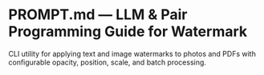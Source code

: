 # PROMPT.md — LLM & Pair Programming Guide for Watermark

CLI utility for applying text and image watermarks to photos and PDFs with configurable opacity, position, scale, and batch processing.
